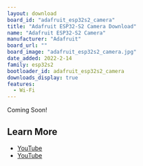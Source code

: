 ```yaml
---
layout: download
board_id: "adafruit_esp32s2_camera"
title: "Adafruit ESP32-S2 Camera Download"
name: "Adafruit ESP32-S2 Camera"
manufacturer: "Adafruit"
board_url: ""
board_image: "adafruit_esp32s2_camera.jpg"
date_added: 2022-2-14
family: esp32s2
bootloader_id: adafruit_esp32s2_camera
downloads_display: true
features:
  - Wi-Fi
---
```


Coming Soon!

## Learn More

* [YouTube](https://www.youtube.com/watch?v=vQdIaJH_Trw)
* [YouTube](https://www.youtube.com/watch?v=3qTod5rLvnw)
